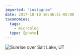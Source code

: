 ```yaml
---
imported: "instagram"
date: 2017-10-10 10:46:51-08:00
taxonomies:
  tags:
    - microblog
  type: [photo]
---
```

![Sunrise over Salt Lake, UT](/media/images/photos/2017/10/5ea1efce48ce6b0c62a8a8e05393b7a8.jpg)

